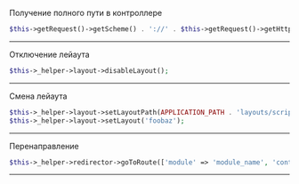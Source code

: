   Получение полного пути в контроллере
  ```php
  $this->getRequest()->getScheme() . '://' . $this->getRequest()->getHttpHost() . $this->getRequest()->getRequestUri();
  ```  
  ____________________________
  
  Отключение лейаута
   ```php
  $this->_helper->layout->disableLayout();
  ```  
  ____________________________
  Смена лейаута
   ```php
  $this->_helper->layout->setLayoutPath(APPLICATION_PATH . 'layouts/scripts');
  $this->_helper->layout->setLayout('foobaz');
  ```  
  ____________________________

  Перенаправление 
  ```php
  $this->_helper->redirector->goToRoute(['module' => 'module_name', 'controller' => 'controller_name', 'action' => 'action_name'], 'default', true);
  ```
  ____________________________
